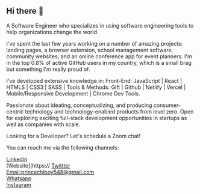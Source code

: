 ## Hi there 👋

A Software Engineer who specializes in using software engineering tools to help organizations change the world.

I've spent the last few years working on a number of amazing projects: landing pages, a browser extension, school management software, community websites, and an online conference app for event planners. I'm in the top 0.8% of active GitHub users in my country, which is a small brag but something I'm really proud of.

I've developed extensive knowledge in: Front-End: JavaScript | React | HTMLS | CSS3 | SASS | Tools & Methods: Gift | Github | Netlify | Vercel | Mobile/Responsive Development | Chrome Dev Tools. 

Passionate about ideating, conceptualizing, and producing consumer-centric technology and technology-enabled products from level zero. Open for exploring exciting full-stack development opportunities in startups as well as companies with scale.

Looking for a Developer? Let's schedule a Zoom chat!

You can reach me via the following channels:

[Linkedin](https://www.linkedin.com/in/princechiboy77/)<br/>
[Website](https://
[Twittter](https://x.com/chiboy7562)<br/>
[Email:princechiboy548@gmail.com](https://mail.google.com/mail/u/0/#inbox?compose=new)<br/>
[Whatsapp](https://api.whatsapp.com/send?phone=2349069090201&text&ap-p_absent=0)<br/>
[Instagram](https:instagram.com/princeken309)<br/>





